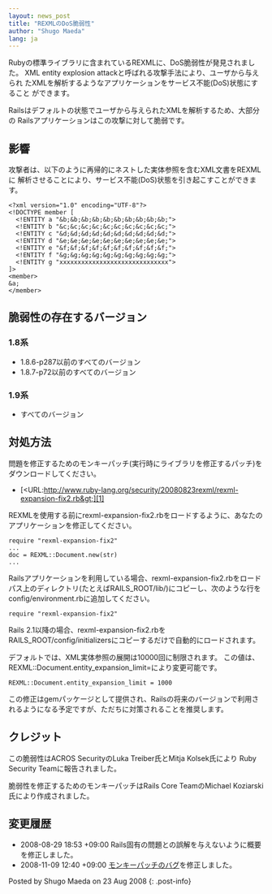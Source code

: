 ```yaml
---
layout: news_post
title: "REXMLのDoS脆弱性"
author: "Shugo Maeda"
lang: ja
---
```


Rubyの標準ライブラリに含まれているREXMLに、DoS脆弱性が発見されました。 XML entity explosion
attackと呼ばれる攻撃手法により、ユーザから与えられ たXMLを解析するようなアプリケーションをサービス不能(DoS)状態にすること
ができます。

Railsはデフォルトの状態でユーザから与えられたXMLを解析するため、大部分の Railsアプリケーションはこの攻撃に対して脆弱です。

## 影響

攻撃者は、以下のように再帰的にネストした実体参照を含むXML文書をREXMLに
解析させることにより、サービス不能(DoS)状態を引き起こすことができます。

    <?xml version="1.0" encoding="UTF-8"?>
    <!DOCTYPE member [
      <!ENTITY a "&b;&b;&b;&b;&b;&b;&b;&b;&b;&b;">
      <!ENTITY b "&c;&c;&c;&c;&c;&c;&c;&c;&c;&c;">
      <!ENTITY c "&d;&d;&d;&d;&d;&d;&d;&d;&d;&d;">
      <!ENTITY d "&e;&e;&e;&e;&e;&e;&e;&e;&e;&e;">
      <!ENTITY e "&f;&f;&f;&f;&f;&f;&f;&f;&f;&f;">
      <!ENTITY f "&g;&g;&g;&g;&g;&g;&g;&g;&g;&g;">
      <!ENTITY g "xxxxxxxxxxxxxxxxxxxxxxxxxxxxxx">
    ]>
    <member>
    &a;
    </member>

## 脆弱性の存在するバージョン

### 1.8系

* 1\.8.6-p287以前のすべてのバージョン
* 1\.8.7-p72以前のすべてのバージョン

### 1.9系

* すべてのバージョン

## 対処方法

問題を修正するためのモンキーパッチ(実行時にライブラリを修正するパッチ)をダウンロードしてください。

* [&lt;URL:http://www.ruby-lang.org/security/20080823rexml/rexml-expansion-fix2.rb&gt;][1]

REXMLを使用する前にrexml-expansion-fix2.rbをロードするように、あなたのアプリケーションを修正してください。

    require "rexml-expansion-fix2"
    ...
    doc = REXML::Document.new(str)
    ...

Railsアプリケーションを利用している場合、rexml-expansion-fix2.rbをロード
パス上のディレクトリ(たとえばRAILS\_ROOT/lib/)にコピーし、次のような行を
config/environment.rbに追加してください。

    require "rexml-expansion-fix2"

Rails 2.1以降の場合、rexml-expansion-fix2.rbを
RAILS\_ROOT/config/initializersにコピーするだけで自動的にロードされます。

デフォルトでは、XML実体参照の展開は10000回に制限されます。
この値は、REXML::Document.entity\_expansion\_limit=により変更可能です。

    REXML::Document.entity_expansion_limit = 1000

この修正はgemパッケージとして提供され、Railsの将来のバージョンで利用さ れるようになる予定ですが、ただちに対策されることを推奨します。

## クレジット

この脆弱性はACROS SecurityのLuka Treiber氏とMitja Kolsek氏により Ruby Security
Teamに報告されました。

脆弱性を修正するためのモンキーパッチはRails Core TeamのMichael Koziarski氏により作成されました。

## 変更履歴

* 2008-08-29 18:53 +09:00 Rails固有の問題との誤解を与えないように概要を修正しました。
* 2008-11-09 12:40 +09:00 [モンキーパッチのバグ][2]を修正しました。

Posted by Shugo Maeda on 23 Aug 2008
{: .post-info}



[1]: http://www.ruby-lang.org/security/20080823rexml/rexml-expansion-fix2.rb 
[2]: http://bugs.debian.org/cgi-bin/bugreport.cgi?bug=502535 
